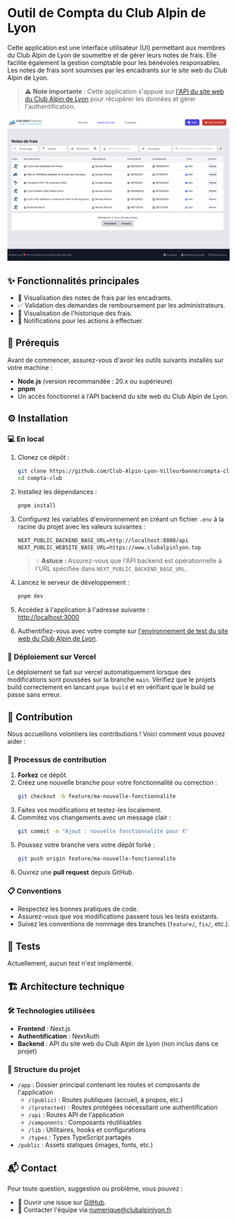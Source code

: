# Outil de Compta du Club Alpin de Lyon

Cette application est une interface utilisateur (UI) permettant aux membres du Club Alpin de Lyon de soumettre et de gérer leurs notes de frais. Elle facilite également la gestion comptable pour les bénévoles responsables.
Les notes de frais sont soumises par les encadrants sur le site web du Club Alpin de Lyon.

> ⚠️ **Note importante** : Cette application s'appuie sur [l'API du site web du Club Alpin de Lyon](https://www.clubalpinlyon.fr/api) pour récupérer les données et gérer l'authentification.

![Capture d'écran de l'application de comptabilité](./capture-compta-club.png)

## **✨ Fonctionnalités principales**

- 👀 Visualisation des notes de frais par les encadrants.
- ✅ Validation des demandes de remboursement par les administrateurs.
- 📜 Visualisation de l'historique des frais.
- 🔔 Notifications pour les actions à effectuer.

## **🚀 Prérequis**

Avant de commencer, assurez-vous d'avoir les outils suivants installés sur votre machine :
- **Node.js** (version recommandée : 20.x ou supérieure)
- **pnpm**
- Un accès fonctionnel à l'API backend du site web du Club Alpin de Lyon.

## **⚙️ Installation**

### **💻 En local**

1. Clonez ce dépôt :
   ```bash
   git clone https://github.com/Club-Alpin-Lyon-Villeurbanne/compta-club.git
   cd compta-club
   ```

2. Installez les dépendances :
   ```bash
   pnpm install
   ```

3. Configurez les variables d'environnement en créant un fichier `.env` à la racine du projet avec les valeurs suivantes :
   ```env
   NEXT_PUBLIC_BACKEND_BASE_URL=http://localhost:8000/api
   NEXT_PUBLIC_WEBSITE_BASE_URL=https://www.clubalpinlyon.top
   ```

   > 💡 **Astuce :** Assurez-vous que l'API backend est opérationnelle à l'URL spécifiée dans `NEXT_PUBLIC_BACKEND_BASE_URL`.

4. Lancez le serveur de développement :
   ```bash
   pnpm dev
   ```

5. Accédez à l'application à l'adresse suivante :  
   [http://localhost:3000](http://localhost:3000)

6. Authentifiez-vous avec votre compte sur [l'environnement de test du site web du Club Alpin de Lyon](https://www.clubalpinlyon.top/).

### **🚀 Déploiement sur Vercel**

Le déploiement se fait sur vercel automatiquement lorsque des modifications sont poussées sur la branche `main`. Vérifiez que le projets build correctement en lancant `pnpm build` et en vérifiant que le build se passe sans erreur.

## **🤝 Contribution**

Nous accueillons volontiers les contributions ! Voici comment vous pouvez aider :

### **📝 Processus de contribution**

1. **Forkez** ce dépôt.
2. Créez une nouvelle branche pour votre fonctionnalité ou correction :
   ```bash
   git checkout -b feature/ma-nouvelle-fonctionnalite
   ```
3. Faites vos modifications et testez-les localement.
4. Commitez vos changements avec un message clair :
   ```bash
   git commit -m "Ajout : nouvelle fonctionnalité pour X"
   ```
5. Poussez votre branche vers votre dépôt forké :
   ```bash
   git push origin feature/ma-nouvelle-fonctionnalite
   ```
6. Ouvrez une **pull request** depuis GitHub.

### **📋 Conventions**

- Respectez les bonnes pratiques de code.
- Assurez-vous que vos modifications passent tous les tests existants.
- Suivez les conventions de nommage des branches (`feature/`, `fix/`, etc.).

## **🧪 Tests**

Actuellement, aucun test n'est implémenté.

## **🏗️ Architecture technique**

### **🛠️ Technologies utilisées**
- **Frontend** : Next.js
- **Authentification** : NextAuth
- **Backend** : API du site web du Club Alpin de Lyon (non inclus dans ce projet)

### **📁 Structure du projet**
- `/app` : Dossier principal contenant les routes et composants de l'application
  - `/(public)` : Routes publiques (accueil, à propos, etc.)
  - `/(protected)` : Routes protégées nécessitant une authentification
  - `/api` : Routes API de l'application
  - `/components` : Composants réutilisables
  - `/lib` : Utilitaires, hooks et configurations
  - `/types` : Types TypeScript partagés
- `/public` : Assets statiques (images, fonts, etc.)

## **📬 Contact**

Pour toute question, suggestion ou problème, vous pouvez :
- 🐛 Ouvrir une issue sur [GitHub](https://github.com/Club-Alpin-Lyon-Villeurbanne/compta-club/issues).
- 📧 Contacter l'équipe via [numerique@clubalpinlyon.fr](mailto:numerique@clubalpinlyon.fr).
